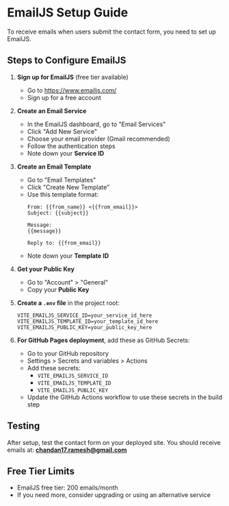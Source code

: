 # EmailJS Setup Guide

To receive emails when users submit the contact form, you need to set up EmailJS.

## Steps to Configure EmailJS

1. **Sign up for EmailJS** (free tier available)
   - Go to https://www.emailjs.com/
   - Sign up for a free account

2. **Create an Email Service**
   - In the EmailJS dashboard, go to "Email Services"
   - Click "Add New Service"
   - Choose your email provider (Gmail recommended)
   - Follow the authentication steps
   - Note down your **Service ID**

3. **Create an Email Template**
   - Go to "Email Templates"
   - Click "Create New Template"
   - Use this template format:
     ```
     From: {{from_name}} <{{from_email}}>
     Subject: {{subject}}
     
     Message:
     {{message}}
     
     Reply to: {{from_email}}
     ```
   - Note down your **Template ID**

4. **Get your Public Key**
   - Go to "Account" > "General"
   - Copy your **Public Key**

5. **Create a `.env` file** in the project root:
   ```env
   VITE_EMAILJS_SERVICE_ID=your_service_id_here
   VITE_EMAILJS_TEMPLATE_ID=your_template_id_here
   VITE_EMAILJS_PUBLIC_KEY=your_public_key_here
   ```

6. **For GitHub Pages deployment**, add these as GitHub Secrets:
   - Go to your GitHub repository
   - Settings > Secrets and variables > Actions
   - Add these secrets:
     - `VITE_EMAILJS_SERVICE_ID`
     - `VITE_EMAILJS_TEMPLATE_ID`
     - `VITE_EMAILJS_PUBLIC_KEY`
   - Update the GitHub Actions workflow to use these secrets in the build step

## Testing

After setup, test the contact form on your deployed site. You should receive emails at: **chandan17.ramesh@gmail.com**

## Free Tier Limits

- EmailJS free tier: 200 emails/month
- If you need more, consider upgrading or using an alternative service

